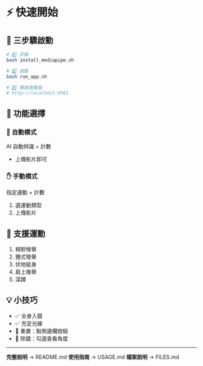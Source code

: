 # ⚡ 快速開始

## 🚀 三步驟啟動

```bash
# 1️⃣ 安裝
bash install_mediapipe.sh

# 2️⃣ 啟動
bash run_app.sh

# 3️⃣ 開啟瀏覽器
# http://localhost:8501
```

## 📱 功能選擇

### 🤖 自動模式
AI 自動辨識 + 計數
- 上傳影片即可

### ✋ 手動模式
指定運動 + 計數
1. 選運動類型
2. 上傳影片

## 🎯 支援運動
1. 槓鈴彎舉
2. 錘式彎舉
3. 伏地挺身
4. 肩上推舉
5. 深蹲

## 💡 小技巧
- ✅ 全身入鏡
- ✅ 充足光線
- 🔄 重置：點側邊欄按鈕
- 🐛 除錯：勾選查看角度

---

**完整說明** → README.md
**使用指南** → USAGE.md
**檔案說明** → FILES.md
